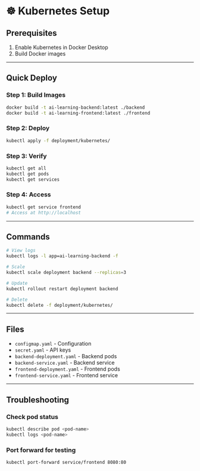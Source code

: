 # ☸️ Kubernetes Setup

## Prerequisites

1. Enable Kubernetes in Docker Desktop
2. Build Docker images

---

## Quick Deploy

### Step 1: Build Images
```bash
docker build -t ai-learning-backend:latest ./backend
docker build -t ai-learning-frontend:latest ./frontend
```

### Step 2: Deploy
```bash
kubectl apply -f deployment/kubernetes/
```

### Step 3: Verify
```bash
kubectl get all
kubectl get pods
kubectl get services
```

### Step 4: Access
```bash
kubectl get service frontend
# Access at http://localhost
```

---

## Commands

```bash
# View logs
kubectl logs -l app=ai-learning-backend -f

# Scale
kubectl scale deployment backend --replicas=3

# Update
kubectl rollout restart deployment backend

# Delete
kubectl delete -f deployment/kubernetes/
```

---

## Files

- `configmap.yaml` - Configuration
- `secret.yaml` - API keys
- `backend-deployment.yaml` - Backend pods
- `backend-service.yaml` - Backend service
- `frontend-deployment.yaml` - Frontend pods
- `frontend-service.yaml` - Frontend service

---

## Troubleshooting

### Check pod status
```bash
kubectl describe pod <pod-name>
kubectl logs <pod-name>
```

### Port forward for testing
```bash
kubectl port-forward service/frontend 8080:80
```
